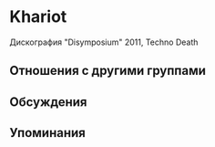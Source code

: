 # Khariot

Дискография
"Disymposium" 2011, Techno Death

## Отношения с другими группами


## Обсуждения


## Упоминания

